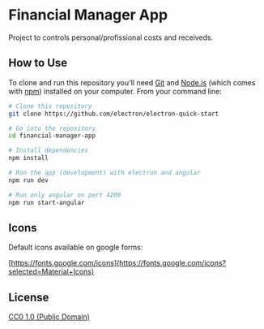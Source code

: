 # Financial Manager App

Project to controls personal/profissional costs and receiveds.

## How to Use

To clone and run this repository you'll need [Git](https://git-scm.com) and [Node.js](https://nodejs.org/en/download/) (which comes with [npm](http://npmjs.com)) installed on your computer. From your command line:

```bash
# Clone this repository
git clone https://github.com/electron/electron-quick-start

# Go into the repository
cd financial-manager-app

# Install dependencies
npm install

# Run the app (development) with electron and angular
npm run dev

# Run only angular on port 4200
npm run start-angular
```

## Icons

Default icons available on google forms:

[https://fonts.google.com/icons](https://fonts.google.com/icons?selected=Material+Icons)

## License

[CC0 1.0 (Public Domain)](LICENSE.md)